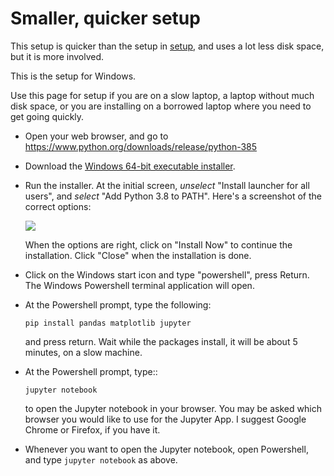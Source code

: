 # Smaller, quicker setup

This setup is quicker than the setup in [setup](setup), and uses a lot less
disk space, but it is more involved.

This is the setup for Windows.

Use this page for setup if you are on a slow laptop, a laptop without much
disk space, or you are installing on a borrowed laptop where you need to get
going quickly.

*   Open your web browser, and go to
    <https://www.python.org/downloads/release/python-385>
*   Download the [Windows 64-bit executable
    installer](https://www.python.org/ftp/python/3.8.5/python-3.8.5-amd64.exe).
*   Run the installer.  At the initial screen, *unselect* "Install launcher
    for all users", and *select* "Add Python 3.8 to PATH". Here's a screenshot
    of the correct options:

    ![](../images/python38_install_screen.png)

    When the options are right, click on "Install Now" to continue the
    installation.  Click "Close" when the installation is done.
*   Click on the Windows start icon and type "powershell", press Return.  The
    Windows Powershell terminal application will open.
*   At the Powershell prompt, type the following:

    ```
    pip install pandas matplotlib jupyter
    ```

    and press return.  Wait while the packages install, it will be about
    5 minutes, on a slow machine.
*   At the Powershell prompt, type::

    ```
    jupyter notebook
    ```

    to open the Jupyter notebook in your browser.  You may be asked which
    browser you would like to use for the Jupyter App.  I suggest Google
    Chrome or Firefox, if you have it.
*   Whenever you want to open the Jupyter notebook, open Powershell, and type
    `jupyter notebook` as above.
